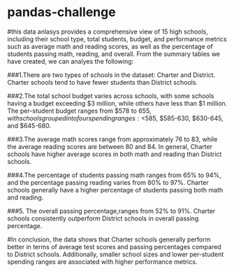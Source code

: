 # pandas-challenge
#this data anlasys provides a comprehensive view of 15 high schools, including their school type, total students, budget, and performance metrics such as average math and reading scores, as well as the percentage of students passing math, reading, and overall.
From the summary tables we have created, we can analyes the following:

###1.There are two types of schools in the dataset: Charter and District. Charter schools tend to have fewer students than District schools.

###2.The total school budget varies across schools, with some schools having a budget exceeding $3 million, while others have less than $1 million. The per-student budget ranges from $578 to $655, with schools grouped into four spending ranges: <$585, $585-630, $630-645, and $645-680.

###3.The average math scores range from approximately 76 to 83, while the average reading scores are between 80 and 84. In general, Charter schools have higher average scores in both math and reading than District schools.

###4.The percentage of students passing math ranges from 65% to 94%, and the percentage passing reading varies from 80% to 97%. Charter schools generally have a higher percentage of students passing both math and reading.

###5. The overall passing percentage,ranges from 52% to 91%. Charter schools consistently outperform District schools in overall passing percentage.

#In conclusion, the data shows that Charter schools generally perform better in terms of average test scores and passing percentages compared to District schools. Additionally, smaller school sizes and lower per-student spending ranges are associated with higher performance metrics.
